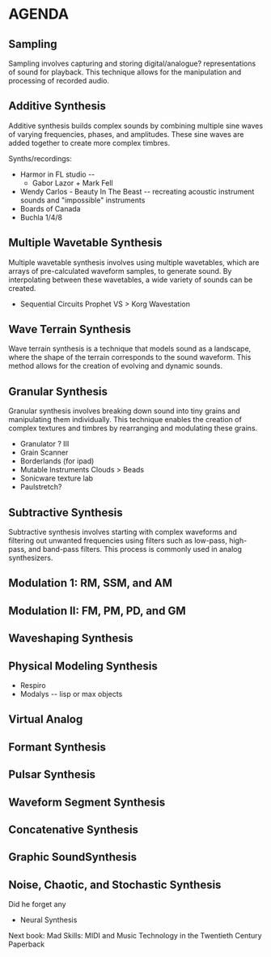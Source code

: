 # AGENDA

## Sampling

Sampling involves capturing and storing digital/analogue? representations of sound for playback. This technique allows for the manipulation and processing of recorded audio.

## Additive Synthesis

Additive synthesis builds complex sounds by combining multiple sine waves of varying frequencies, phases, and amplitudes. These sine waves are added together to create more complex timbres.

Synths/recordings:

- Harmor in FL studio --
  - Gabor Lazor + Mark Fell
- Wendy Carlos - Beauty In The Beast -- recreating acoustic instrument sounds and "impossible" instruments
- Boards of Canada
- Buchla 1/4/8

## Multiple Wavetable Synthesis

Multiple wavetable synthesis involves using multiple wavetables, which are arrays of pre-calculated waveform samples, to generate sound. By interpolating between these wavetables, a wide variety of sounds can be created.

- Sequential Circuits Prophet VS > Korg Wavestation

## Wave Terrain Synthesis

Wave terrain synthesis is a technique that models sound as a landscape, where the shape of the terrain corresponds to the sound waveform. This method allows for the creation of evolving and dynamic sounds.

## Granular Synthesis

Granular synthesis involves breaking down sound into tiny grains and manipulating them individually. This technique enables the creation of complex textures and timbres by rearranging and modulating these grains.

- Granulator ? III
- Grain Scanner
- Borderlands (for ipad)
- Mutable Instruments Clouds > Beads
- Sonicware texture lab
- Paulstretch?

## Subtractive Synthesis

Subtractive synthesis involves starting with complex waveforms and filtering out unwanted frequencies using filters such as low-pass, high-pass, and band-pass filters. This process is commonly used in analog synthesizers.

## Modulation 1: RM, SSM, and AM

## Modulation II: FM, PM, PD, and GM

## Waveshaping Synthesis

## Physical Modeling Synthesis

- Respiro
- Modalys -- lisp or max objects

## Virtual Analog

## Formant Synthesis

## Pulsar Synthesis

## Waveform Segment Synthesis

## Concatenative Synthesis

## Graphic SoundSynthesis

## Noise, Chaotic, and Stochastic Synthesis

Did he forget any

- Neural Synthesis

Next book:
Mad Skills: MIDI and Music Technology in the Twentieth Century Paperback
